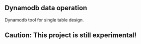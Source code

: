 ## Dynamodb data operation
Dynamodb tool for single table design.

## Caution: This project is still experimental!
